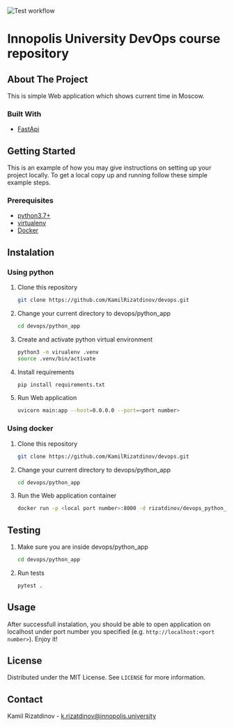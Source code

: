 ![Test workflow](https://github.com/KamilRizatdinov/devops/actions/workflows/main.yml/badge.svg)

# Innopolis University DevOps course repository

## About The Project

This is simple Web application which shows current time in Moscow.

### Built With

*  [FastApi](https://fastapi.tiangolo.com/)

<!-- GETTING STARTED -->
## Getting Started

This is an example of how you may give instructions on setting up your project locally.
To get a local copy up and running follow these simple example steps.

### Prerequisites

* [python3.7+](https://www.python.org/downloads/)
* [virtualenv](https://pypi.org/project/virtualenv/)
* [Docker](https://docs.docker.com/engine/install/)

## Instalation

### Using python

1. Clone this repository
   ```sh
   git clone https://github.com/KamilRizatdinov/devops.git
   ```

2. Change your current directory to devops/python_app
    ```sh
    cd devops/python_app
    ```

3. Create and activate python virtual environment
   ```sh
   python3 -m virualenv .venv
   source .venv/bin/activate
   ```

4. Install requirements
   ```sh
   pip install requirements.txt
   ```

5. Run Web application
   ```sh
   uvicorn main:app --host=0.0.0.0 --port=<port number>
   ```

### Using docker

1. Clone this repository
   ```sh
   git clone https://github.com/KamilRizatdinov/devops.git
   ```

2. Change your current directory to devops/python_app
    ```sh
    cd devops/python_app
    ```

2. Run the Web application container
    ```sh
    docker run -p <local port number>:8000 -d rizatdinov/devops_python_app
    ```

## Testing
1. Make sure you are inside devops/python_app
   ```sh
   cd devops/python_app
   ```

2. Run tests
   ```sh
   pytest .
   ```

## Usage

After successfull instalation, you should be able to open application on localhost under port number you specified (e.g. `http://localhost:<port number>`). Enjoy it!

## License

Distributed under the MIT License. See `LICENSE` for more information.


## Contact

Kamil Rizatdinov - k.rizatdinov@innopolis.university
